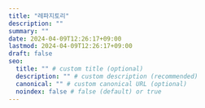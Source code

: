 ```yaml
---
title: "레파지토리"
description: ""
summary: ""
date: 2024-04-09T12:26:17+09:00
lastmod: 2024-04-09T12:26:17+09:00
draft: false
seo:
  title: "" # custom title (optional)
  description: "" # custom description (recommended)
  canonical: "" # custom canonical URL (optional)
  noindex: false # false (default) or true
---
```

